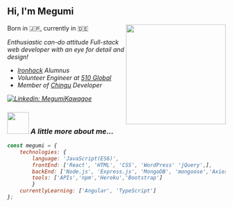 ## Hi, I'm Megumi 
<img align='right' src="https://media.giphy.com/media/PrhFiPMUxgPZZtpnk6/giphy.gif" width="230">

Born in :jp:, currently in :de:
<p><em>Enthusiastic can-do attitude Full-stack web developer with an eye for detail and design!</p>
<div>
	<ul>
		<li><a href="https://www.ironhack.com/en">Ironhack</a> Alumnus</li>
		<li>Volunteer Engineer at <a href="https://www.510.global/">510 Global</a></li>
		<li>Member of <a href="https://chingu.io/">Chingu</a> Developer</li>
	</ul>

</div>

[![Linkedin: MegumiKawagoe](https://img.shields.io/badge/-MegumiKawagoe-blue?style=flat-square&logo=linkedin&labelColor=blue&link=https://www.linkedin.com/in/megumi-kawagoe-88j)](https://www.linkedin.com/in/megumi-kawagoe-88j/)

### <img src="https://media.giphy.com/media/WopDaFpkmJiTtq1lGn/giphy.gif" width="50"> A little more about me...

```javascript
const megumi = {
	technologies: {
		language: 'JavaScript(ES6)',
		frontEnd: ['React', 'HTML', 'CSS', 'WordPress' 'jQuery',],
		backEnd: ['Node.js', 'Express.js', 'MongoDB', 'mongoose','Axios'],
		tools: ['APIs','npm','Heroku','Bootstrap']
		}
	currentlyLearning: ['Angular', 'TypeScript']
};
```
<!-- <a href="#"><img src="https://github-readme-stats.vercel.app/api?username=Megumikawa&show_icons=true&count_private=true&theme=radical" width="350"></a> -->




  


